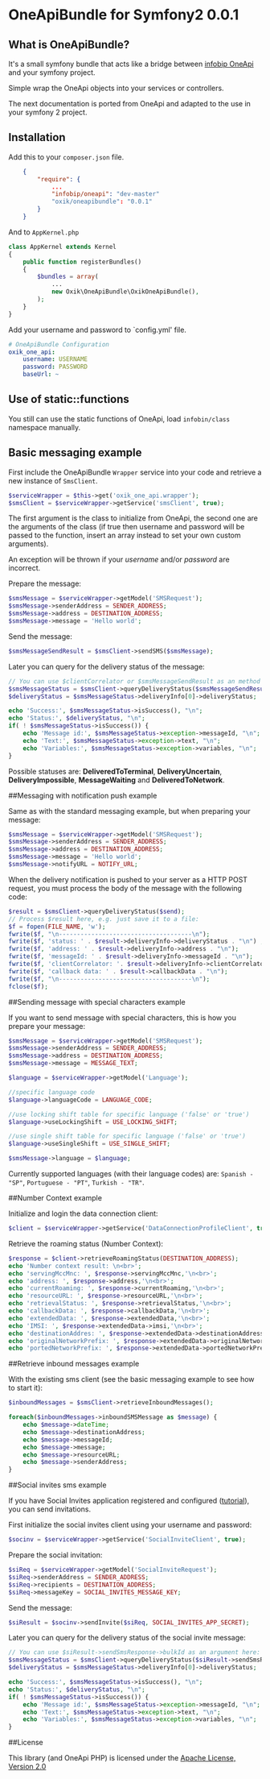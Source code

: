 # OneApiBundle for Symfony2 0.0.1
## What is OneApiBundle?
It's a small symfony bundle that acts like a bridge between [infobip OneApi](https://github.com/infobip/oneapi-php) and your symfony project.

Simple wrap the OneApi objects into your services or controllers.

The next documentation is ported from OneApi and adapted to the use in your symfony 2 project.

## Installation

Add this to your `composer.json` file.

```json
    {
        "require": {
            ...
            "infobip/oneapi": "dev-master"
            "oxik/oneapibundle": "0.0.1"
        }
    }
```

And to `AppKernel.php`

```php
class AppKernel extends Kernel
{
    public function registerBundles()
    {
        $bundles = array(
            ...
            new Oxik\OneApiBundle\OxikOneApiBundle(),
        );
    }
}
```

Add your username and password to `config.yml' file.

```yml
# OneApiBundle Configuration
oxik_one_api:
    username: USERNAME
    password: PASSWORD
    baseUrl: ~
```

## Use of static::functions 

You still can use the static functions of OneApi, load `infobin/class` namespace manually.

## Basic messaging example

First include the OneApiBundle `Wrapper` service into your code and retrieve a new instance of `SmsClient`.

```php
$serviceWrapper = $this->get('oxik_one_api.wrapper');
$smsClient = $serviceWrapper->getService('smsClient', true);
```

The first argument is the class to initialize from OneApi, the second one are the arguments of the class (if true then username and password will be passed to the function, insert an array instead to set your own custom arguments).

An exception will be thrown if your *username* and/or *password* are incorrect.

Prepare the message:

```php
$smsMessage = $serviceWrapper->getModel('SMSRequest');
$smsMessage->senderAddress = SENDER_ADDRESS;
$smsMessage->address = DESTINATION_ADDRESS;
$smsMessage->message = 'Hello world';
```

Send the message:

```php
$smsMessageSendResult = $smsClient->sendSMS($smsMessage);
```

Later you can query for the delivery status of the message:

```php
// You can use $clientCorrelator or $smsMessageSendResult as an method call argument here:
$smsMessageStatus = $smsClient->queryDeliveryStatus($smsMessageSendResult);
$deliveryStatus = $smsMessageStatus->deliveryInfo[0]->deliveryStatus;

echo 'Success:', $smsMessageStatus->isSuccess(), "\n";
echo 'Status:', $deliveryStatus, "\n";
if( ! $smsMessageStatus->isSuccess()) {
    echo 'Message id:', $smsMessageStatus->exception->messageId, "\n";
    echo 'Text:', $smsMessageStatus->exception->text, "\n";
    echo 'Variables:', $smsMessageStatus->exception->variables, "\n";
}
```

Possible statuses are: **DeliveredToTerminal**, **DeliveryUncertain**, **DeliveryImpossible**, **MessageWaiting** and **DeliveredToNetwork**.

##Messaging with notification push example

Same as with the standard messaging example, but when preparing your message:

```php
$smsMessage = $serviceWrapper->getModel('SMSRequest');
$smsMessage->senderAddress = SENDER_ADDRESS;
$smsMessage->address = DESTINATION_ADDRESS;
$smsMessage->message = 'Hello world';
$smsMessage->notifyURL = NOTIFY_URL;
```

When the delivery notification is pushed to your server as a HTTP POST request, you must process the body of the message with the following code:

```php
$result = $smsClient->queryDeliveryStatus($send);
// Process $result here, e.g. just save it to a file:
$f = fopen(FILE_NAME, 'w');
fwrite($f, "\n-------------------------------------\n");
fwrite($f, 'status: ' . $result->deliveryInfo->deliveryStatus . "\n") ;
fwrite($f, 'address: ' . $result->deliveryInfo->address . "\n");
fwrite($f, 'messageId: ' . $result->deliveryInfo->messageId . "\n");
fwrite($f, 'clientCorrelator: '. $result->deliveryInfo->clientCorrelator . "\n");
fwrite($f, 'callback data: ' . $result->callbackData . "\n");
fwrite($f, "\n-------------------------------------\n");
fclose($f);
```

##Sending message with special characters example

If you want to send message with special characters, this is how you prepare your message:

```php
$smsMessage = $serviceWrapper->getModel('SMSRequest');
$smsMessage->senderAddress = SENDER_ADDRESS;
$smsMessage->address = DESTINATION_ADDRESS;
$smsMessage->message = MESSAGE_TEXT;

$language = $serviceWrapper->getModel('Language');

//specific language code
$language->languageCode = LANGUAGE_CODE;

//use locking shift table for specific language ('false' or 'true') 
$language->useLockingShift = USE_LOCKING_SHIFT;

//use single shift table for specific language ('false' or 'true')
$language->useSingleShift = USE_SINGLE_SHIFT;

$smsMessage->language = $language;
```

Currently supported languages (with their language codes) are: `Spanish - "SP"`, `Portuguese - "PT"`, `Turkish - "TR"`.

##Number Context example

Initialize and login the data connection client:

```php
$client = $serviceWrapper->getService('DataConnectionProfileClient', true);
``` 

Retrieve the roaming status (Number Context):

```php
$response = $client->retrieveRoamingStatus(DESTINATION_ADDRESS);
echo 'Number context result: \n<br>';
echo 'servingMccMnc: ', $response->servingMccMnc,'\n<br>';
echo 'address: ', $response->address,'\n<br>';
echo 'currentRoaming: ', $response->currentRoaming,'\n<br>';
echo 'resourceURL: ', $response->resourceURL,'\n<br>';
echo 'retrievalStatus: ', $response->retrievalStatus,'\n<br>';
echo 'callbackData: ', $response->callbackData,'\n<br>';
echo 'extendedData: ', $response->extendedData,'\n<br>';
echo 'IMSI: ', $response->extendedData->imsi,'\n<br>';
echo 'destinationAddres: ', $response->extendedData->destinationAddress,'\n<br>';
echo 'originalNetworkPrefix: ', $response->extendedData->originalNetworkPrefix,'\n<br>';
echo 'portedNetworkPrefix: ', $response->extendedData->portedNetworkPrefix,'\n<br>';
```

##Retrieve inbound messages example

With the existing sms client (see the basic messaging example to see how to start it):

```php
$inboundMessages = $smsClient->retrieveInboundMessages();

foreach($inboundMessages->inboundSMSMessage as $message) {
    echo $message->dateTime;
    echo $message->destinationAddress;
    echo $message->messageId;
    echo $message->message;
    echo $message->resourceURL;
    echo $message->senderAddress;
}
```

##Social invites sms example

If you have Social Invites application registered and configured ([tutorial](http://developer.infobip.com/getting-started/tutorials/social-invite)), you can send invitations.

First initialize the social invites client using your username and password:

```php
$socinv = $serviceWrapper->getService('SocialInviteClient', true);
```

Prepare the social invitation:

```php
$siReq = $serviceWrapper->getModel('SocialInviteRequest');
$siReq->senderAddress = SENDER_ADDRESS;
$siReq->recipients = DESTINATION_ADDRESS;
$siReq->messageKey = SOCIAL_INVITES_MESSAGE_KEY;
```

Send the message:

```php
$siResult = $socinv->sendInvite($siReq, SOCIAL_INVITES_APP_SECRET);
```

Later you can query for the delivery status of the social invite message:

```php
// You can use $siResult->sendSmsResponse->bulkId as an argument here:
$smsMessageStatus = $smsClient->queryDeliveryStatus($siResult->sendSmsResponse->bulkId);
$deliveryStatus = $smsMessageStatus->deliveryInfo[0]->deliveryStatus;

echo 'Success:', $smsMessageStatus->isSuccess(), "\n";
echo 'Status:', $deliveryStatus, "\n";
if( ! $smsMessageStatus->isSuccess()) {
    echo 'Message id:', $smsMessageStatus->exception->messageId, "\n";
    echo 'Text:', $smsMessageStatus->exception->text, "\n";
    echo 'Variables:', $smsMessageStatus->exception->variables, "\n";
}
```

##License

This library (and OneApi PHP) is licensed under the [Apache License, Version 2.0](http://www.apache.org/licenses/LICENSE-2.0)